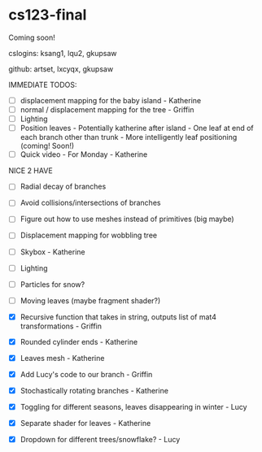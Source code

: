 # cs123-final
Coming soon!

cslogins: ksang1, lqu2, gkupsaw 

github: artset, lxcyqx, gkupsaw



IMMEDIATE TODOS:
- [ ] displacement mapping for the baby island - Katherine
- [ ] normal / displacement mapping for the tree - Griffin
- [ ] Lighting
- [ ] Position leaves - Potentially katherine after island
        - One leaf at end of each branch other than trunk
        - More intelligently leaf positioning (coming! Soon!)
- [ ] Quick video - For Monday - Katherine

NICE 2 HAVE
- [ ] Radial decay of branches
- [ ] Avoid collisions/intersections of branches
- [ ] Figure out how to use meshes instead of primitives (big maybe)
- [ ] Displacement mapping for wobbling tree
- [ ] Skybox - Katherine
- [ ] Lighting
- [ ] Particles for snow?
- [ ] Moving leaves (maybe fragment shader?)


- [x] Recursive function that takes in string, outputs list of mat4 transformations - Griffin
- [x] Rounded cylinder ends - Katherine
- [x] Leaves mesh - Katherine
- [x] Add Lucy's code to our branch - Griffin
- [x] Stochastically rotating branches - Katherine
- [x] Toggling for different seasons, leaves disappearing in winter - Lucy
- [x] Separate shader for leaves - Katherine
- [x] Dropdown for different trees/snowflake? - Lucy
